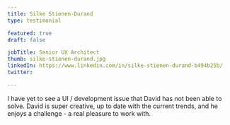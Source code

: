 ```yaml
---
title: Silke Stienen-Durand
type: testimonial

featured: true
draft: false

jobTitle: Senior UX Architect
thumb: silke-stienen-durand.jpg
linkedIn: https://www.linkedin.com/in/silke-stienen-durand-b494b25b/
twitter:

---
```


I have yet to see a UI / development issue that David has not been able to solve. David is super creative, up to date with the current trends, and he enjoys a challenge - a real pleasure to work with.